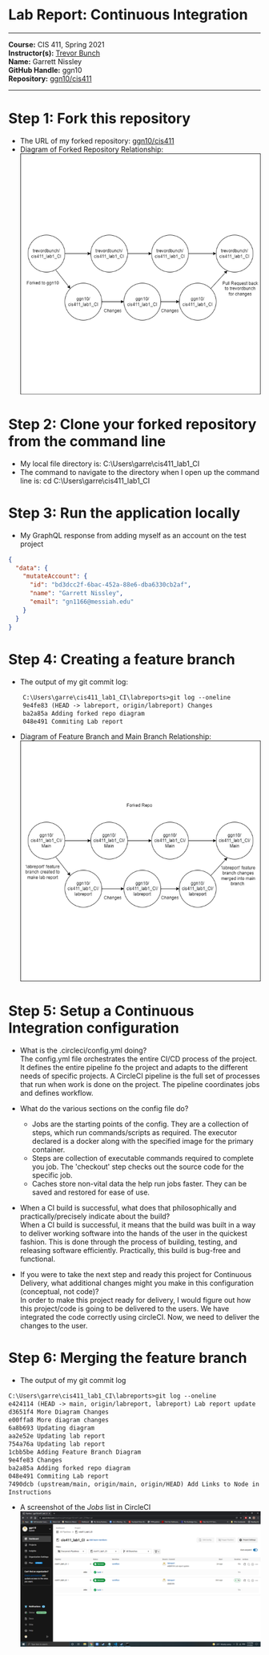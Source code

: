 # Lab Report: Continuous Integration
___
**Course:** CIS 411, Spring 2021  
**Instructor(s):** [Trevor Bunch](https://github.com/trevordbunch)  
**Name:** Garrett Nissley  
**GitHub Handle:** ggn10  
**Repository:** [ggn10/cis411  ](https://github.com/ggn10/cis411_lab1_CI) 
___

# Step 1: Fork this repository
- The URL of my forked repository: [ggn10/cis411](https://github.com/ggn10/cis411_lab1_CI)
- Diagram of Forked Repository Relationship:
![Forked Repo Diagram](/assets/ForkedRepoDiagram.png)

# Step 2: Clone your forked repository from the command line  
- My local file directory is: C:\Users\garre\cis411_lab1_CI 
- The command to navigate to the directory when I open up the command line is: cd C:\Users\garre\cis411_lab1_CI 

# Step 3: Run the application locally
- My GraphQL response from adding myself as an account on the test project
``` json
{
  "data": {
    "mutateAccount": {
      "id": "bd3dcc2f-6bac-452a-88e6-dba6330cb2af",
      "name": "Garrett Nissley",
      "email": "gn1166@messiah.edu"
    }
  }
}
```

# Step 4: Creating a feature branch
- The output of my git commit log:
```
    C:\Users\garre\cis411_lab1_CI\labreports>git log --oneline
    9e4fe83 (HEAD -> labreport, origin/labreport) Changes
    ba2a85a Adding forked repo diagram
    048e491 Commiting Lab report
```
- Diagram of Feature Branch and Main Branch Relationship:
![Feature Branch Diagram](/assets/FeatureBranchDiagram.png)

# Step 5: Setup a Continuous Integration configuration
- What is the .circleci/config.yml doing?  
The config.yml file orchestrates the entire CI/CD process of the project. It defines the entire pipeline fo the project and adapts to the different needs of specific projects. A CircleCI pipeline is the full set of processes that run when work is done on the project. The pipeline coordinates jobs and defines workflow.

- What do the various sections on the config file do?  
  - Jobs are the starting points of the config. They are a collection of steps, which run commands/scripts as required. The executor declared is a docker along with the specified image for the primary container.
  - Steps are collection of executable commands required to complete you job. The 'checkout' step checks out the source code for the specific job.
  - Caches store non-vital data the help run jobs faster. They can be saved and restored for ease of use.

- When a CI build is successful, what does that philosophically and practically/precisely indicate about the build?  
When a CI build is successful, it means that the build was built in a way to deliver working software into the hands of the user in the quickest fashion. This is done through the process of building, testing, and releasing software efficiently. Practically, this build is bug-free and functional. 

- If you were to take the next step and ready this project for Continuous Delivery, what additional changes might you make in this configuration (conceptual, not code)?  
In order to make this project ready for delivery, I would figure out how this project/code is going to be delivered to the users. We have integrated the code correctly using circleCI. Now, we need to deliver the changes to the user.

# Step 6: Merging the feature branch
* The output of my git commit log
```
C:\Users\garre\cis411_lab1_CI\labreports>git log --oneline
e424114 (HEAD -> main, origin/labreport, labreport) Lab report update
d3651f4 More Diagram Changes
e00ffa8 More diagram changes
6a8b693 Updating diagram
aa2e52e Updating lab report
754a76a Updating lab report
1cbb5be Adding Feature Branch Diagram
9e4fe83 Changes
ba2a85a Adding forked repo diagram
048e491 Commiting Lab report
7490dcb (upstream/main, origin/main, origin/HEAD) Add Links to Node in Instructions
```

* A screenshot of the _Jobs_ list in CircleCI
![CircleCI Success](../assets/jobsSS.png)
